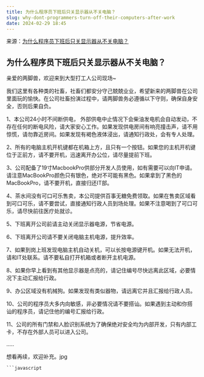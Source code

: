 ```yaml
---
title: 为什么程序员下班后只关显示器从不关电脑？
slug: why-dont-programmers-turn-off-their-computers-after-work
date: 2024-02-29 18:45
---
```


来源：[为什么程序员下班后只关显示器从不关电脑？](https://www.zhihu.com/question/640589218/answer/3414109229)

## 为什么程序员下班后只关显示器从不关电脑？

亲爱的两脚兽，欢迎来到大型打工人公司现场~

我们这里有各种类的社畜，社畜们都安分守己兢兢业业，希望新来的两脚兽在公司里面玩的愉快。在公司社畜扮演过程中，请两脚兽务必遵循以下守则，确保自身安全，否则后果自负。

1、本公司24小时不间断供电， 外部供电中止情况下会柴油发电机会自动发动，不存在任何的断电风险，请大家安心工作。如果发现供电房间有响亮撞击声，请不用惊慌，请勿靠近房间。如果发现有褐色液体浸出，请通知行政处，会有专人处理。

2、所有的电脑主机开机键都在机箱上方，且只有一个按钮。如果您的主机开机键位于正前方，请不要开机，迅速离开办公位，请尽量提前下班。

3、公司配备了19寸MacbookPro供部分开发人员使用，如有需要可以向IT申请。请注意MacBookPro颜色只有银色，绝对不可能有黑色。如果拿到了黑色的MacBookPro，请不要开机，直接归还IT部。

4、茶水间没有可口可乐售卖，本公司提供百事无糖免费领取。如果在售卖区域看到可口可乐，请不要尝试，直接通知行政人员到场处理。如果不注意喝到了可口可乐，请尽快前往医疗处就诊。

5、下班离开公司前请主动关闭显示器电源，节省电源。

6、下班离开公司请不要关闭电脑主机电源，提升效率。

7、如果到岗上班发现电脑主机自动关机，可以长按电源键开机。如果无法开机，请和IT处联系。请不要私自打开机箱或者断开主机电源。

8、如果你早上看到有其他显示器是点亮的，请记住编号尽快远离此区域，必要情况下主动汇报给行政。

9、办公区域没有机械狗。如果发现有类似器物，请远离它并且汇报给行政人员。

10、公司的程序员大多内向敏感，非必要情况请不要搭讪。如果遇到主动和你搭讪的程序员，请记住他的编号汇报给行政。

11、公司的所有门禁和人脸识别系统为了确保绝对安全均为内部开发，只有内部工卡，不存在外部人员可以进入公司。



.....

想看再续，欢迎补充。jpg
    
    ```javascript